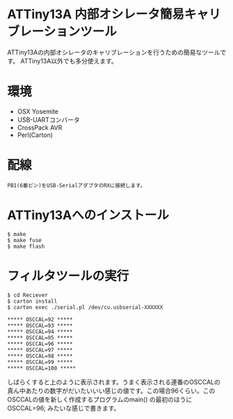 # ATTiny13A 内部オシレータ簡易キャリブレーションツール

ATTiny13Aの内部オシレータのキャリブレーションを行うための簡易なツールです。
ATTiny13A以外でも多分使えます。

# 環境
* OSX Yosemite
* USB-UARTコンバータ
* CrossPack AVR
* Perl(Carton)	

# 配線
	PB1(6番ピン)をUSB-SerialアダプタのRXに接続します。

# ATTiny13Aへのインストール

	$ make
	$ make fuse
	$ make flash

# フィルタツールの実行

	$ cd Reciever
	$ carton install
	$ carton exec ./serial.pl /dev/cu.usbserial-XXXXXX

	***** OSCCAL=92 *****
	***** OSCCAL=93 *****
	***** OSCCAL=94 *****
	***** OSCCAL=95 *****
	***** OSCCAL=96 *****
	***** OSCCAL=97 *****
	***** OSCCAL=98 *****
	***** OSCCAL=99 *****
	***** OSCCAL=100 *****

しばらくすると上のように表示されます。うまく表示される連番のOSCCALの真ん中あたりの数字がだいたいいい感じの値です。この場合96くらい。このOSCCALの値を新しく作成するプログラムのmain() の最初のほうに OSCCAL=96; みたいな感じで書きます。

